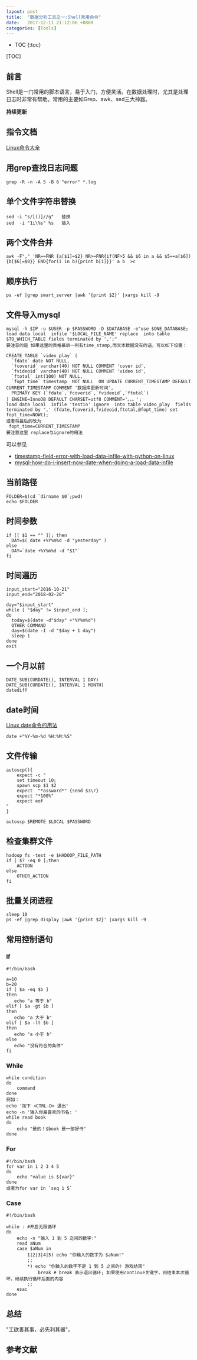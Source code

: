 ```yaml
---
layout: post
title:  "数据分析工具之一:Shell常用命令"
date:   2017-12-11 21:12:06 +0800
categories: [Tools]
---
```


* TOC
{:toc}

[TOC]
## 前言
Shell是一门常用的脚本语言，易于入门，方便灵活。在数据处理时，尤其是处理日志时非常有帮助。常用的主要如Grep、awk、sed三大神器。

**持续更新**

## 指令文档
[Linux命令大全](http://man.linuxde.net/grep)

## 用grep查找日志问题
```shell
grep -R -n -A 5 -B 6 "error" *.log
```

## 单个文件字符串替换
```shell
sed -i "s/[()]//g"   替换
sed  -i "1i\%s" %s   插入
```

## 两个文件合并
```shell
awk -F"," 'NR==FNR {a[$1]=$2} NR>=FNR{if(NF>5 && $6 in a && $5==a[$6]){b[$6]=$0}} END{for(i in b){print b[i]}}' a b  >c
```

## 顺序执行
```shell
ps -ef |grep smart_server |awk '{print $2}' |xargs kill -9
```
## 文件导入mysql
```shell
mysql -h $IP -u $USER -p $PASSWORD -D $DATABASE -e"use $ONE_DATABASE;
load data local  infile '$LOCAL_FILE_NAME' replace  into table $TO_WHICH_TABLE fields terminated by ',';"
要注意的是 如果这里的表格最后一列有time_stamp,而文本数据没有的话，可以如下设置：

CREATE TABLE `video_play` (
  `fdate` date NOT NULL,
  `fcoverid` varchar(40) NOT NULL COMMENT 'cover id',
  `fvideoid` varchar(40) NOT NULL COMMENT 'video id',
  `ftotal` int(100) NOT NULL,
  `fopt_time` timestamp  NOT NULL  ON UPDATE CURRENT_TIMESTAMP DEFAULT CURRENT_TIMESTAMP COMMENT '数据库更新时间',
  PRIMARY KEY (`fdate`,`fcoverid`,`fvideoid`,`ftotal`)
) ENGINE=InnoDB DEFAULT CHARSET=utf8 COMMENT='。。。';
load data local  infile 'testin' ignore  into table video_play  fields terminated by ',' (fdate,fcoverid,fvideoid,ftotal,@fopt_time) set fopt_time=NOW();
或者将最后的改为
 fopt_time=CURRENT_TIMESTAMP
要注意这里 replace与ignore的用法
```
可以参见
- [timestamp-field-error-with-load-data-infile-with-python-on-linux](https://stackoverflow.com/questions/38269211/timestamp-field-error-with-load-data-infile-with-python-on-linux)
- [mysql-how-do-i-insert-now-date-when-doing-a-load-data-infile](https://stackoverflow.com/questions/9591170/mysql-how-do-i-insert-now-date-when-doing-a-load-data-infile)

## 当前路径
```shell
FOLDER=$(cd `dirname $0`;pwd)
echo $FOLDER
```

## 时间参数
```shell
if [[ $1 == "" ]]; then
  DAY=$( date +%Y%m%d -d "yesterday" )
else
  DAY=`date +%Y%m%d -d "$1"`
fi
```

## 时间遍历
```shell
input_start="2016-10-21"
input_end="2018-02-28"

day="$input_start"
while [ "$day" != $input_end ];
do
  today=$(date -d"$day" +"%Y%m%d")
  OTHER COMMAND
  day=$(date -I -d "$day + 1 day")
  sleep 1
done
exit
```
## 一个月以前
```shell
DATE_SUB(CURDATE(), INTERVAL 1 DAY)
DATE_SUB(CURDATE(), INTERVAL 1 MONTH)
datediff
```

## date时间
[Linux date命令的用法](https://www.cnblogs.com/xd502djj/archive/2010/12/29/1919478.html)
```shell
date +"%Y-%m-%d %H:%M:%S"
```
## 文件传输
```shell
autoscp(){
    expect -c "
    set timeout 10;
    spawn scp $1 $2
    expect  "*assword*" {send $3\r}
    expect "*100%"
    expect eof
"
}

autoscp $REMOTE $LOCAL $PASSWORD
```

## 检查集群文件
```shell
hadoop fs -test -e $HADOOP_FILE_PATH
if [ $? -eq 0 ];then
    ACTION
else
    OTHER_ACTION
fi
```

## 批量关闭进程
```shell
sleep 10
ps -ef |grep display |awk '{print $2}' |xargs kill -9
```
## 常用控制语句
### If
```shell
#!/bin/bash

a=10
b=20
if [ $a -eq $b ]
then
   echo "a 等于 b"
elif [ $a -gt $b ]
then
   echo "a 大于 b"
elif [ $a -lt $b ]
then
   echo "a 小于 b"
else
   echo "没有符合的条件"
fi
```
### While
```shell
while condition
do
    command
done
例如：
echo '按下 <CTRL-D> 退出'
echo -n '输入你最喜欢的书名: '
while read book
do
    echo "是的！$book 是一部好书"
done
```

### For
```shell
#!/bin/bash
for var in 1 2 3 4 5
do
    echo "value is ${var}"
done
或者为for var in `seq 1 5`
```

### Case
```shell
#!/bin/bash

while : #开启无限循环
do
    echo -n "输入 1 到 5 之间的数字:"
    read aNum
    case $aNum in
        1|2|3|4|5) echo "你输入的数字为 $aNum!"
        ;;
        *) echo "你输入的数字不是 1 到 5 之间的! 游戏结束"
            break # break 表示退出循环; 如果使用continue关键字，则结束本次循环，继续执行循环后面的内容
        ;;
    esac
done
```
## 总结
"工欲善其事，必先利其器"。

## 参考文献
```shell

```

